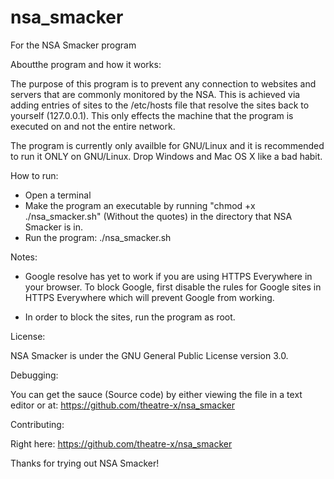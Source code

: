 nsa_smacker
===========

For the NSA Smacker program

Aboutthe program and how it works:

The purpose of this program is to prevent any connection to websites and servers that are commonly monitored by the NSA. This is achieved via adding entries of sites to the /etc/hosts file that resolve the sites back to yourself (127.0.0.1). This only effects the machine that the program is executed on and not the entire network.

The program is currently only availble for GNU/Linux and it is recommended to run it ONLY on GNU/Linux. Drop Windows and Mac OS X like a bad habit.


How to run:

- Open a terminal
- Make the program an executable by running "chmod +x ./nsa_smacker.sh" (Without the quotes) in the directory that NSA Smacker is in.
- Run the program: ./nsa_smacker.sh


Notes:

- Google resolve has yet to work if you are using HTTPS Everywhere in your browser. To block Google, first disable the rules for Google sites in HTTPS Everywhere which will prevent Google from working.

- In order to block the sites, run the program as root.


License:

NSA Smacker is under the GNU General Public License version 3.0.


Debugging:

You can get the sauce (Source code) by either viewing the file in a text editor or at: https://github.com/theatre-x/nsa_smacker

Contributing:

Right here: https://github.com/theatre-x/nsa_smacker


Thanks for trying out NSA Smacker!
